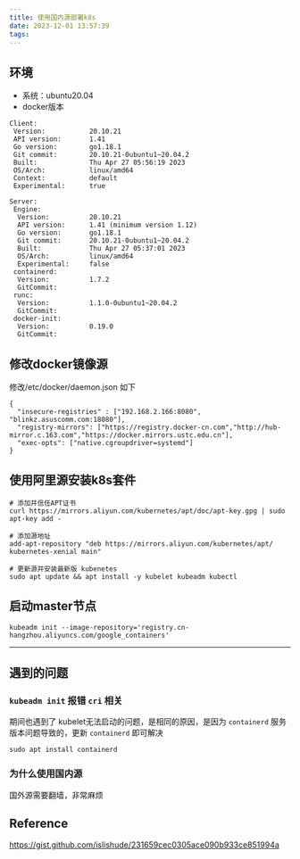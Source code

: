 ```yaml
---
title: 使用国内源部署k8s
date: 2023-12-01 13:57:39
tags:
---
```


## 环境
* 系统：ubuntu20.04
* docker版本
```
Client:
 Version:           20.10.21
 API version:       1.41
 Go version:        go1.18.1
 Git commit:        20.10.21-0ubuntu1~20.04.2
 Built:             Thu Apr 27 05:56:19 2023
 OS/Arch:           linux/amd64
 Context:           default
 Experimental:      true

Server:
 Engine:
  Version:          20.10.21
  API version:      1.41 (minimum version 1.12)
  Go version:       go1.18.1
  Git commit:       20.10.21-0ubuntu1~20.04.2
  Built:            Thu Apr 27 05:37:01 2023
  OS/Arch:          linux/amd64
  Experimental:     false
 containerd:
  Version:          1.7.2
  GitCommit:
 runc:
  Version:          1.1.0-0ubuntu1~20.04.2
  GitCommit:
 docker-init:
  Version:          0.19.0
  GitCommit:
```

## 修改docker镜像源
修改/etc/docker/daemon.json 如下
```
{
  "insecure-registries" : ["192.168.2.166:8080", "blinkz.asuscomm.com:18080"],
  "registry-mirrors": ["https://registry.docker-cn.com","http://hub-mirror.c.163.com","https://docker.mirrors.ustc.edu.cn"],
  "exec-opts": ["native.cgroupdriver=systemd"]
}
```

## 使用阿里源安装k8s套件
```
# 添加并信任APT证书
curl https://mirrors.aliyun.com/kubernetes/apt/doc/apt-key.gpg | sudo apt-key add -

# 添加源地址
add-apt-repository "deb https://mirrors.aliyun.com/kubernetes/apt/ kubernetes-xenial main"

# 更新源并安装最新版 kubenetes
sudo apt update && apt install -y kubelet kubeadm kubectl
```

## 启动master节点
```
kubeadm init --image-repository='registry.cn-hangzhou.aliyuncs.com/google_containers'
```

----------------------------------

## 遇到的问题
### `kubeadm init` 报错 `cri` 相关
期间也遇到了 kubelet无法启动的问题，是相同的原因，是因为 `containerd` 服务版本问题导致的，更新 `containerd` 即可解决
```
sudo apt install containerd
```

### 为什么使用国内源
国外源需要翻墙，非常麻烦


## Reference
https://gist.github.com/islishude/231659cec0305ace090b933ce851994a